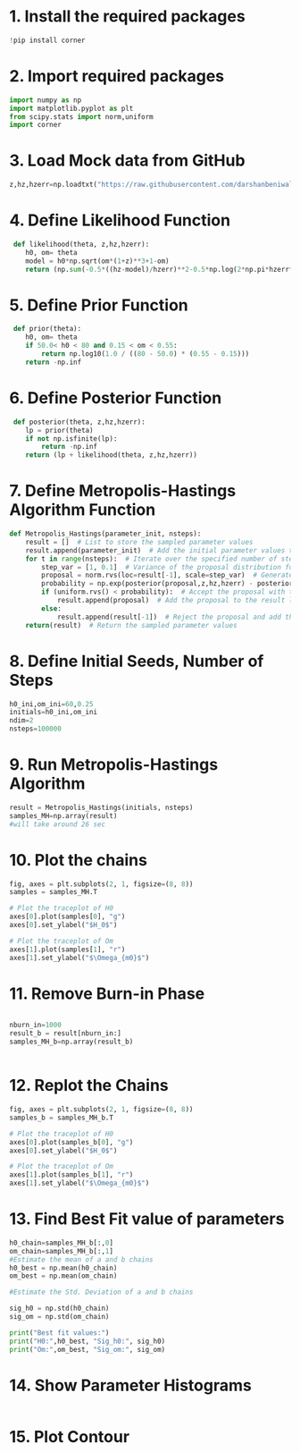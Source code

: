 # 1. Install the required packages
 
```python  
!pip install corner
```
# 2. Import required packages

```python
import numpy as np
import matplotlib.pyplot as plt
from scipy.stats import norm,uniform
import corner
```
# 3. Load Mock data from GitHub

```python
z,hz,hzerr=np.loadtxt("https://raw.githubusercontent.com/darshanbeniwal/Data_to_Discovery_ASTROCOSMOCON_SGT_2023/main/Hubble_30.txt",unpack=True)
```
# 4. Define Likelihood Function

```python
 def likelihood(theta, z,hz,hzerr):
    h0, om= theta
    model = h0*np.sqrt(om*(1+z)**3+1-om)
    return (np.sum(-0.5*((hz-model)/hzerr)**2-0.5*np.log(2*np.pi*hzerr**2)))
```
# 5. Define Prior Function

```python
 def prior(theta):
    h0, om= theta
    if 50.0< h0 < 80 and 0.15 < om < 0.55:
        return np.log10(1.0 / ((80 - 50.0) * (0.55 - 0.15)))
    return -np.inf
```
# 6. Define Posterior Function

```python
 def posterior(theta, z,hz,hzerr):
    lp = prior(theta)
    if not np.isfinite(lp):
        return -np.inf
    return (lp + likelihood(theta, z,hz,hzerr))
```
# 7. Define Metropolis-Hastings Algorithm Function

```python
def Metropolis_Hastings(parameter_init, nsteps):
    result = []  # List to store the sampled parameter values
    result.append(parameter_init)  # Add the initial parameter values to the result list
    for t in range(nsteps):  # Iterate over the specified number of steps
        step_var = [1, 0.1]  # Variance of the proposal distribution for each parameter
        proposal = norm.rvs(loc=result[-1], scale=step_var)  # Generate a proposal parameter value from a normal distribution
        probability = np.exp(posterior(proposal,z,hz,hzerr) - posterior(result[-1],z,hz,hzerr))  # Calculate the acceptance probability
        if (uniform.rvs() < probability):  # Accept the proposal with the acceptance probability
            result.append(proposal)  # Add the proposal to the result list
        else:
            result.append(result[-1])  # Reject the proposal and add the previous parameter value to the result list
    return(result)  # Return the sampled parameter values
```
# 8. Define Initial Seeds, Number of Steps

```python
h0_ini,om_ini=60,0.25
initials=h0_ini,om_ini
ndim=2
nsteps=100000
```
# 9. Run Metropolis-Hastings Algorithm

```python
result = Metropolis_Hastings(initials, nsteps)
samples_MH=np.array(result)
#will take around 26 sec
```
# 10. Plot the chains

```python
fig, axes = plt.subplots(2, 1, figsize=(8, 8))
samples = samples_MH.T

# Plot the traceplot of H0
axes[0].plot(samples[0], "g")
axes[0].set_ylabel("$H_0$")

# Plot the traceplot of Om
axes[1].plot(samples[1], "r")
axes[1].set_ylabel("$\Omega_{m0}$")
```
# 11. Remove Burn-in Phase

```python

nburn_in=1000
result_b = result[nburn_in:]
samples_MH_b=np.array(result_b)
```

```python

```
# 12. Replot the Chains

```python
fig, axes = plt.subplots(2, 1, figsize=(8, 8))
samples_b = samples_MH_b.T

# Plot the traceplot of H0
axes[0].plot(samples_b[0], "g")
axes[0].set_ylabel("$H_0$")

# Plot the traceplot of Om
axes[1].plot(samples_b[1], "r")
axes[1].set_ylabel("$\Omega_{m0}$")


```
# 13. Find Best Fit value of parameters

```python
h0_chain=samples_MH_b[:,0]
om_chain=samples_MH_b[:,1]
#Estimate the mean of a and b chains
h0_best = np.mean(h0_chain)
om_best = np.mean(om_chain)

#Estimate the Std. Deviation of a and b chains

sig_h0 = np.std(h0_chain)
sig_om = np.std(om_chain)

print("Best fit values:")
print("H0:",h0_best, "Sig_h0:", sig_h0)
print("Om:",om_best, "Sig_om:", sig_om)
```
# 14. Show Parameter Histograms

```python

```
# 15. Plot Contour

```python

```
